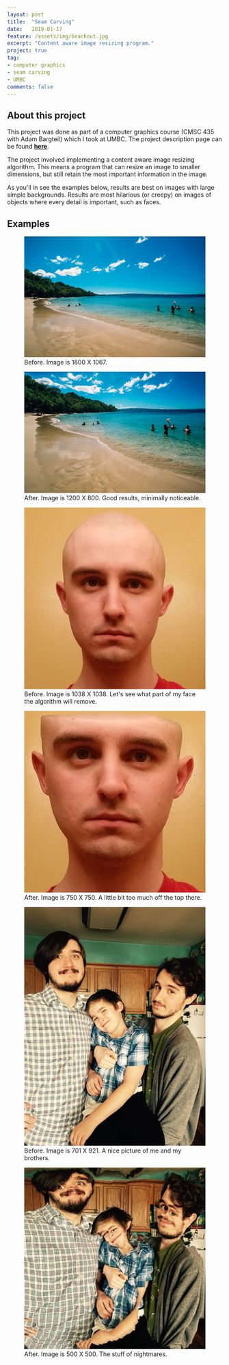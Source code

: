 ```yaml
---
layout: post
title:  "Seam Carving"
date:   2019-01-17
feature: /assets/img/beachout.jpg
excerpt: "Content aware image resizing program."
project: true
tag:
- computer graphics
- seam carving
- UMBC
comments: false
---
```


## About this project

This project was done as part of a computer graphics course (CMSC 435 with Adam Bargteil) which I took at UMBC. The project description page can be found <b><a href="https://www.csee.umbc.edu/~adamb/435/proj6.html">here</a></b>.

The project involved implementing a content aware image resizing algorithm. This means a program that can resize an image to smaller dimensions, but still retain the most important information in the image.

As you'll in see the examples below, results are best on images with large simple backgrounds. Results are most hilarious (or creepy) on images of objects where every detail is important, such as faces.

## Examples
<figure>
	<a href="/assets/img/beach.jpg"><img src="/assets/img/beach.jpg"></a>
	<figcaption>Before. Image is 1600 X 1067.</figcaption>
</figure>
<figure>
	<a href="/assets/img/beachout.jpg"><img src="/assets/img/beachout.jpg"></a>
	<figcaption>After. Image is 1200 X 800. Good results, minimally noticeable.</figcaption>
</figure>

<figure>
	<a href="/assets/img/bald.jpg"><img src="/assets/img/bald.jpg"></a>
	<figcaption>Before. Image is 1038 X 1038. Let's see what part of my face the algorithm will remove.</figcaption>
</figure>
<figure>
	<a href="/assets/img/baldout.png"><img src="/assets/img/baldout.png"></a>
	<figcaption>After. Image is 750 X 750. A little bit too much off the top there.</figcaption>
</figure>

<figure>
	<a href="/assets/img/Brubbers.png"><img src="/assets/img/Brubbers.png"></a>
	<figcaption>Before. Image is 701 X 921. A nice picture of me and my brothers.</figcaption>
</figure>
<figure>
	<a href="/assets/img/brubbersout.png"><img src="/assets/img/brubbersout.png"></a>
	<figcaption>After. Image is 500 X 500. The stuff of nightmares.</figcaption>
</figure>

